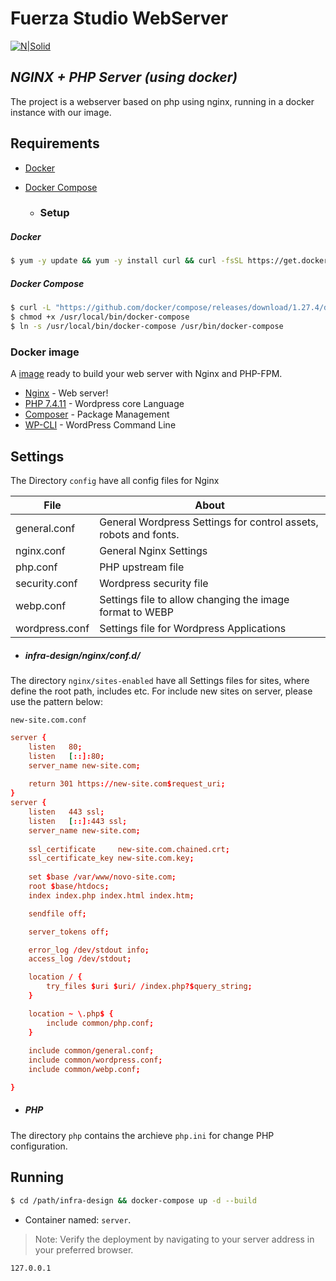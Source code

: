 # Fuerza Studio WebServer
[![N|Solid](https://www.fuerzastudio.com.br/wp-content/themes/fuerza/resources/img/logo.png)](https://www.fuerzastudio.com.br/)
## _NGINX + PHP Server  (using docker)_

The project is a webserver based on php using nginx, running in a docker instance with our image.

## Requirements

- [Docker](https://www.docker.com/)
- [Docker Compose](https://docs.docker.com/compose/)

     - ### Setup
##### Docker
```sh
$ yum -y update && yum -y install curl && curl -fsSL https://get.docker.com | bash
```
##### Docker Compose
```sh
$ curl -L "https://github.com/docker/compose/releases/download/1.27.4/docker-compose-$(uname -s)-$(uname -m)" -o /usr/local/bin/docker-compose
$ chmod +x /usr/local/bin/docker-compose
$ ln -s /usr/local/bin/docker-compose /usr/bin/docker-compose
```

### Docker image

A [image](https://hub.docker.com/r/linuxsolutions/server-web-nginx-php-fpm) ready to build your web server with Nginx and PHP-FPM.

* [Nginx](https://www.nginx.com/) - Web server!
* [PHP 7.4.11](https://www.php.net/) - Wordpress core Language
* [Composer](https://getcomposer.org/doc/00-intro.md) - Package Management
* [WP-CLI](https://developer.wordpress.org/cli/commands/) - WordPress Command Line

## Settings

The Directory `config` have all config files for Nginx

| File | About |
| ------ | ------ |
| general.conf | General Wordpress Settings for control assets, robots and fonts. |
| nginx.conf | General Nginx Settings | 
| php.conf | PHP upstream file  |
| security.conf | Wordpress security file |
| webp.conf | Settings file to allow changing the image format to WEBP |
| wordpress.conf | Settings file for Wordpress Applications |

- ##### infra-design/nginx/conf.d/

The directory `nginx/sites-enabled`  have all Settings files for sites, where define the root path, includes etc. For include new sites on server, please use the pattern below:

`new-site.com.conf`
```conf
server {
    listen   80;
    listen   [::]:80;
    server_name new-site.com;
    
    return 301 https://new-site.com$request_uri;
}
server {
    listen   443 ssl;
    listen   [::]:443 ssl;
    server_name new-site.com;
    
    ssl_certificate     new-site.com.chained.crt;
    ssl_certificate_key new-site.com.key;
    
    set $base /var/www/novo-site.com;
	root $base/htdocs;
    index index.php index.html index.htm;

    sendfile off;

    server_tokens off;

    error_log /dev/stdout info;
    access_log /dev/stdout;

    location / {
		try_files $uri $uri/ /index.php?$query_string;
	}

    location ~ \.php$ {
		include common/php.conf;
	}
    
    include common/general.conf;
	include common/wordpress.conf;
    include common/webp.conf;

}
```

- ##### PHP
The directory `php` contains the archieve `php.ini` for change PHP configuration.


## Running

```sh
$ cd /path/infra-design && docker-compose up -d --build
```
* Container named: `server`.

> Note: Verify the deployment by navigating to your server address in
your preferred browser.

```sh
127.0.0.1
```


